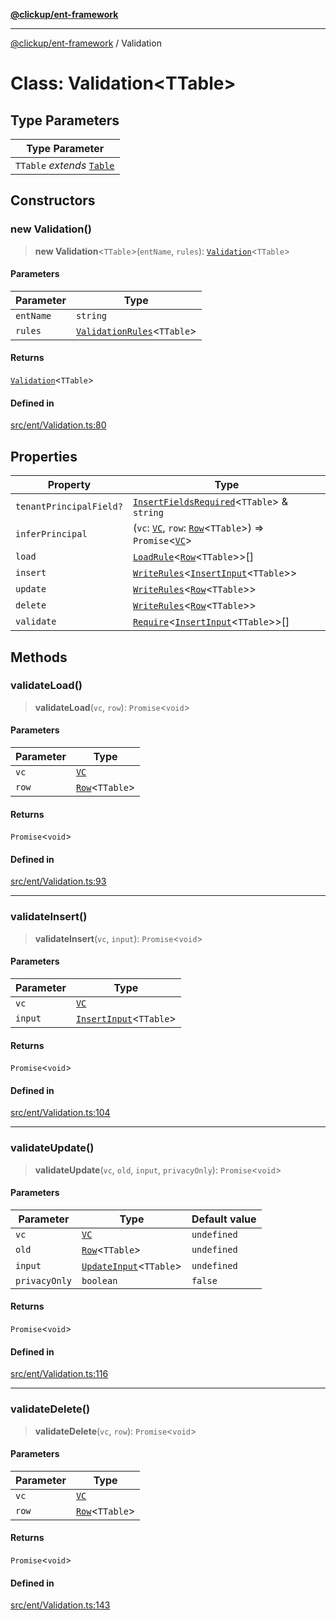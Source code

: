[**@clickup/ent-framework**](../README.md)

***

[@clickup/ent-framework](../globals.md) / Validation

# Class: Validation\<TTable\>

## Type Parameters

| Type Parameter |
| ------ |
| `TTable` *extends* [`Table`](../type-aliases/Table.md) |

## Constructors

### new Validation()

> **new Validation**\<`TTable`\>(`entName`, `rules`): [`Validation`](Validation.md)\<`TTable`\>

#### Parameters

| Parameter | Type |
| ------ | ------ |
| `entName` | `string` |
| `rules` | [`ValidationRules`](../type-aliases/ValidationRules.md)\<`TTable`\> |

#### Returns

[`Validation`](Validation.md)\<`TTable`\>

#### Defined in

[src/ent/Validation.ts:80](https://github.com/clickup/ent-framework/blob/master/src/ent/Validation.ts#L80)

## Properties

| Property | Type |
| ------ | ------ |
| `tenantPrincipalField?` | [`InsertFieldsRequired`](../type-aliases/InsertFieldsRequired.md)\<`TTable`\> & `string` |
| `inferPrincipal` | (`vc`: [`VC`](VC.md), `row`: [`Row`](../type-aliases/Row.md)\<`TTable`\>) => `Promise`\<[`VC`](VC.md)\> |
| `load` | [`LoadRule`](../type-aliases/LoadRule.md)\<[`Row`](../type-aliases/Row.md)\<`TTable`\>\>[] |
| `insert` | [`WriteRules`](../type-aliases/WriteRules.md)\<[`InsertInput`](../type-aliases/InsertInput.md)\<`TTable`\>\> |
| `update` | [`WriteRules`](../type-aliases/WriteRules.md)\<[`Row`](../type-aliases/Row.md)\<`TTable`\>\> |
| `delete` | [`WriteRules`](../type-aliases/WriteRules.md)\<[`Row`](../type-aliases/Row.md)\<`TTable`\>\> |
| `validate` | [`Require`](Require.md)\<[`InsertInput`](../type-aliases/InsertInput.md)\<`TTable`\>\>[] |

## Methods

### validateLoad()

> **validateLoad**(`vc`, `row`): `Promise`\<`void`\>

#### Parameters

| Parameter | Type |
| ------ | ------ |
| `vc` | [`VC`](VC.md) |
| `row` | [`Row`](../type-aliases/Row.md)\<`TTable`\> |

#### Returns

`Promise`\<`void`\>

#### Defined in

[src/ent/Validation.ts:93](https://github.com/clickup/ent-framework/blob/master/src/ent/Validation.ts#L93)

***

### validateInsert()

> **validateInsert**(`vc`, `input`): `Promise`\<`void`\>

#### Parameters

| Parameter | Type |
| ------ | ------ |
| `vc` | [`VC`](VC.md) |
| `input` | [`InsertInput`](../type-aliases/InsertInput.md)\<`TTable`\> |

#### Returns

`Promise`\<`void`\>

#### Defined in

[src/ent/Validation.ts:104](https://github.com/clickup/ent-framework/blob/master/src/ent/Validation.ts#L104)

***

### validateUpdate()

> **validateUpdate**(`vc`, `old`, `input`, `privacyOnly`): `Promise`\<`void`\>

#### Parameters

| Parameter | Type | Default value |
| ------ | ------ | ------ |
| `vc` | [`VC`](VC.md) | `undefined` |
| `old` | [`Row`](../type-aliases/Row.md)\<`TTable`\> | `undefined` |
| `input` | [`UpdateInput`](../type-aliases/UpdateInput.md)\<`TTable`\> | `undefined` |
| `privacyOnly` | `boolean` | `false` |

#### Returns

`Promise`\<`void`\>

#### Defined in

[src/ent/Validation.ts:116](https://github.com/clickup/ent-framework/blob/master/src/ent/Validation.ts#L116)

***

### validateDelete()

> **validateDelete**(`vc`, `row`): `Promise`\<`void`\>

#### Parameters

| Parameter | Type |
| ------ | ------ |
| `vc` | [`VC`](VC.md) |
| `row` | [`Row`](../type-aliases/Row.md)\<`TTable`\> |

#### Returns

`Promise`\<`void`\>

#### Defined in

[src/ent/Validation.ts:143](https://github.com/clickup/ent-framework/blob/master/src/ent/Validation.ts#L143)
